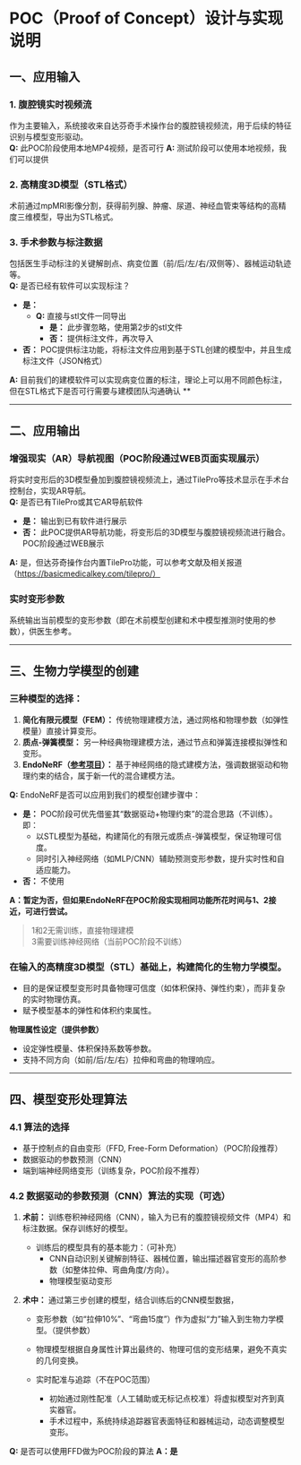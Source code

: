 # POC（Proof of Concept）设计与实现说明

## 一、应用输入

### 1. 腹腔镜实时视频流
作为主要输入，系统接收来自达芬奇手术操作台的腹腔镜视频流，用于后续的特征识别与模型变形驱动。  
**Q:** 此POC阶段使用本地MP4视频，是否可行
**A:** 测试阶段可以使用本地视频，我们可以提供

### 2. 高精度3D模型（STL格式）
术前通过mpMRI影像分割，获得前列腺、肿瘤、尿道、神经血管束等结构的高精度三维模型，导出为STL格式。

### 3. 手术参数与标注数据
包括医生手动标注的关键解剖点、病变位置（前/后/左/右/双侧等）、器械运动轨迹等。  
**Q:** 是否已经有软件可以实现标注？
- **是：**
    - **Q:** 直接与stl文件一同导出
        - **是：** 此步骤忽略，使用第2步的stl文件
        - **否：** 提供标注文件，再次导入
- **否：** POC提供标注功能，将标注文件应用到基于STL创建的模型中，并且生成标注文件（JSON格式）

**A:** 目前我们的建模软件可以实现病变位置的标注，理论上可以用不同颜色标注，但在STL格式下是否可行需要与建模团队沟通确认 **

---

## 二、应用输出

### 增强现实（AR）导航视图（POC阶段通过WEB页面实现展示）
将实时变形后的3D模型叠加到腹腔镜视频流上，通过TilePro等技术显示在手术台控制台，实现AR导航。  
**Q:** 是否已有TilePro或其它AR导航软件
- **是：** 输出到已有软件进行展示
- **否：** 此POC提供AR导航功能，将变形后的3D模型与腹腔镜视频流进行融合。
POC阶段通过WEB展示

**A:** 是，但达芬奇操作台内置TilePro功能，可以参考文献及相关报道（https://basicmedicalkey.com/tilepro/）

### 实时变形参数
系统输出当前模型的变形参数（即在术前模型创建和术中模型推测时使用的参数），供医生参考。

---

## 三、生物力学模型的创建

### 三种模型的选择：
1. **简化有限元模型（FEM）：** 传统物理建模方法，通过网格和物理参数（如弹性模量）直接计算变形。
2. **质点-弹簧模型：** 另一种经典物理建模方法，通过节点和弹簧连接模拟弹性和变形。
3. **EndoNeRF（[参考项目](https://med-air.github.io/EndoNeRF/)）：** 基于神经网络的隐式建模方法，强调数据驱动和物理约束的结合，属于新一代的混合建模方法。

**Q:** EndoNeRF是否可以应用到我们的模型创建步骤中：
- **是：** POC阶段可优先借鉴其“数据驱动+物理约束”的混合思路（不训练）。即：
    - 以STL模型为基础，构建简化的有限元或质点-弹簧模型，保证物理可信度。
    - 同时引入神经网络（如MLP/CNN）辅助预测变形参数，提升实时性和自适应能力。
- **否：** 不使用

**A：暂定为否，但如果EndoNeRF在POC阶段实现相同功能所花时间与1、2接近，可进行尝试。**

> 1和2无需训练，直接物理建模  
> 3需要训练神经网络（当前POC阶段不训练）

### 在输入的高精度3D模型（STL）基础上，构建简化的生物力学模型。

- 目的是保证模型变形时具备物理可信度（如体积保持、弹性约束），而非复杂的实时物理仿真。
- 赋予模型基本的弹性和体积约束属性。

**物理属性设定（提供参数）**
- 设定弹性模量、体积保持系数等参数。
- 支持不同方向（如前/后/左/右）拉伸和弯曲的物理响应。

---

## 四、模型变形处理算法

### 4.1 算法的选择
- 基于控制点的自由变形（FFD, Free-Form Deformation）（POC阶段推荐）
- 数据驱动的参数预测（CNN）
- 端到端神经网络变形（训练复杂，POC阶段不推荐）

### 4.2 数据驱动的参数预测（CNN）算法的实现（可选）

1. **术前：** 训练卷积神经网络（CNN），输入为已有的腹腔镜视频文件（MP4）和标注数据。保存训练好的模型。

    - 训练后的模型具有的基本能力：（可补充）
        - CNN自动识别关键解剖特征、器械位置，输出描述器官变形的高阶参数（如整体拉伸、弯曲角度/方向）。
        - 物理模型驱动变形

2. **术中：** 通过第三步创建的模型，结合训练后的CNN模型数据，
    - 变形参数（如“拉伸10%”、“弯曲15度”）作为虚拟“力”输入到生物力学模型。（提供参数）
    - 物理模型根据自身属性计算出最终的、物理可信的变形结果，避免不真实的几何变换。
    - 实时配准与追踪（不在POC范围）

        - 初始通过刚性配准（人工辅助或无标记点校准）将虚拟模型对齐到真实器官。
        - 手术过程中，系统持续追踪器官表面特征和器械运动，动态调整模型变形。

**Q:** 是否可以使用FFD做为POC阶段的算法
**A：是**
